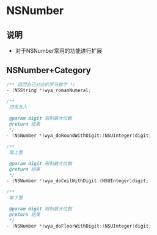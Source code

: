 # NSNumber
## 说明
- 对于NSNumber常用的功能进行扩展

## NSNumber+Category

```objective-c
/** 返回自己对应的罗马数字 */
- (NSString *)wya_romanNumeral;

/**
 四舍五入
 
 @param digit 限制最大位数
 @return 结果
 */
- (NSNumber *)wya_doRoundWithDigit:(NSUInteger)digit;

/**
 取上整
 
 @param digit 限制最大位数
 @return 结果
 */
- (NSNumber *)wya_doCeilWithDigit:(NSUInteger)digit;

/**
 取下整
 
 @param digit 限制最大位数
 @return 结果
 */
- (NSNumber *)wya_doFloorWithDigit:(NSUInteger)digit;
```


